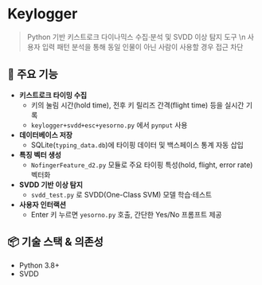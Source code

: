 # Keylogger
> Python 기반 키스트로크 다이나믹스 수집·분석 및 SVDD 이상 탐지 도구 \n
> 사용자 입력 패턴 분석을 통해 동일 인물이 아닌 사람이 사용할 경우 접근 차단

## 🚀 주요 기능
- **키스트로크 타이밍 수집**  
  - 키의 눌림 시간(hold time), 전후 키 릴리즈 간격(flight time) 등을 실시간 기록  
  - `keylogger+svdd+esc+yesorno.py` 에서 `pynput` 사용  
- **데이터베이스 저장**  
  - SQLite(`typing_data.db`)에 타이핑 데이터 및 백스페이스 통계 자동 삽입  
- **특징 벡터 생성**  
  - `NofingerFeature_d2.py` 모듈로 주요 타이핑 특성(hold, flight, error rate) 벡터화  
- **SVDD 기반 이상 탐지**  
  - `svdd_test.py` 로 SVDD(One-Class SVM) 모델 학습·테스트  
- **사용자 인터랙션**  
  - Enter 키 누르면 `yesorno.py` 호출, 간단한 Yes/No 프롬프트 제공  

## 📦 기술 스택 & 의존성
- Python 3.8+  
- SVDD
